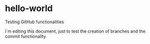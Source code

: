 # hello-world
Testing GitHub functionalities

I´m editing this document, just to test the creation of branches and the commit functionality.
